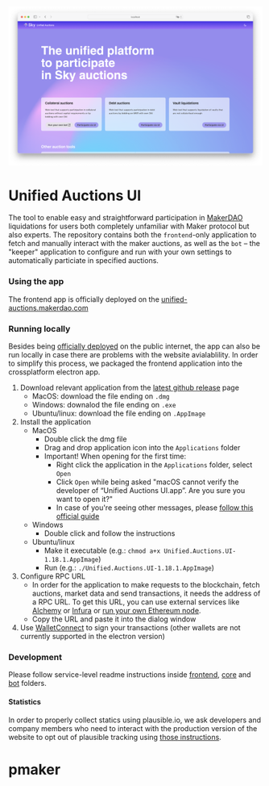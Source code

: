 ![Screenshot of the application](./screenshot.png)

# Unified Auctions UI

The tool to enable easy and straightforward participation in [MakerDAO](https://makerdao.com/) liquidations for users both completely unfamiliar with Maker protocol but also experts. The repository contains both the `frontend`-only application to fetch and manually interact with the maker auctions, as well as the `bot` – the "keeper" application to configure and run with your own settings to automatically particiate in specified auctions.

### Using the app

The frontend app is officially deployed on the [unified-auctions.makerdao.com](https://unified-auctions.makerdao.com/)

### Running locally

Besides being [officially deployed](https://unified-auctions.makerdao.com/) on the public internet, the app can also be run locally in case there are problems with the website avialablility. In order to simplify this process, we packaged the frontend application into the crossplatform electron app.

1. Download relevant application from the [latest github release](https://github.com/sidestream-tech/unified-auctions-ui/releases/latest) page
    - MacOS: download the file ending on `.dmg`
    - Windows: downalod the file ending on `.exe`
    - Ubuntu/linux: download the file ending on `.AppImage`
2. Install the application
    - MacOS
        - Double click the dmg file
        - Drag and drop application icon into the `Applications` folder
        - Important! When opening for the first time:
            - Right click the application in the `Applications` folder, select `Open`
            - Click `Open` while being asked "macOS cannot verify the developer of “Unified Auctions UI.app”. Are you sure you want to open it?"
            - In case of you're seeing other messages, please [follow this official guide](https://support.apple.com/en-gb/guide/mac-help/mh40616/mac)
    - Windows
        - Double click and follow the instructions
    - Ubuntu/linux
        - Make it executable (e.g.: `chmod a+x Unified.Auctions.UI-1.18.1.AppImage`)
        - Run (e.g.: `./Unified.Auctions.UI-1.18.1.AppImage`)
3. Configure RPC URL
    - In order for the application to make requests to the blockchain, fetch auctions, market data and send transactions, it needs the address of a RPC URL. To get this URL, you can use external services like [Alchemy](https://www.alchemy.com/) or [Infura](https://www.infura.io/) or [run your own Ethereum node](https://ethereum.org/en/run-a-node/).
    - Copy the URL and paste it into the dialog window
4. Use [WalletConnect](https://walletconnect.com/) to sign your transactions (other wallets are not currently supported in the electron version)

### Development

Please follow service-level readme instructions inside [frontend](./frontend), [core](./core) and [bot](./bot) folders.

#### Statistics

In order to properly collect statics using plausible.io, we ask developers and company members who need to interact with the production version of the website to opt out of plausible tracking using [those instructions](https://plausible.io/docs/excluding).
# pmaker

